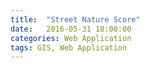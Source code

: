 ```yaml
---
title:  "Street Nature Score"
date:   2016-05-31 18:00:00
categories: Web Application
tags: GIS, Web Application
---
```

